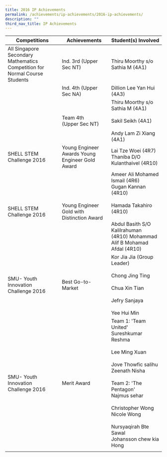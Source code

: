 ```yaml
---
title: 2016 IP Achievements
permalink: /achievements/ip-achievements/2016-ip-achievements/
description: ""
third_nav_title: IP Achievements
---
```

| Competitions | Achievements | Student(s) Involved |
|---|---|---|
| All Singapore Secondary Mathematics Competition for Normal Course Students | Ind. 3rd (Upper Sec NT) | Thiru Moorthy s/o Sathia M (4A1) |
|  | Ind. 4th (Upper Sec NA) | Dillion Lee Yan Hui (4A3) |
|  | Team 4th<br>(Upper Sec NT) | Thiru Moorthy s/o Sathia M (4A1)<br><br>Sakil Seikh (4A1)<br><br>Andy Lam Zi Xiang (4A1) |
| SHELL STEM Challenge 2016 | Young Engineer Awards Young Engineer Gold Award | Lai Tze Woei (4R7)<br>Thaniba D/O Kulanthaivel (4R10) |
| SHELL STEM Challenge 2016 | Young Engineer Gold with Distinction Award | Ameer Ali Mohamed Ismail (4R6)<br>Gugan Kannan (4R10)<br><br>Hamada Takahiro (4R10)<br><br>Abdul Basith S/O Kalilrahuman (4R10) Mohammad Alif B Mohamad Afdal (4R10) |
| SMU- Youth Innovation Challenge 2016 | Best Go-to-Market | Kor Jia Jia (Group Leader)<br><br>Chong Jing Ting<br><br>Chua Xin Tian<br><br>Jefry Sanjaya<br><br>Yee Hui Min |
| SMU- Youth Innovation Challenge 2016 | Merit Award | Team 1: 'Team United'<br>Sureshkumar Reshma<br><br>Lee Ming Xuan<br><br>Jove Thowfic salihu Zeenath Nisha<br><br>Team 2: 'The Pentagon'<br>Najmus sehar<br><br>Christopher Wong Nicole Wong<br><br>Nursyaqirah Bte Sawal<br>Johansson chew kia Hong | 
| | | |